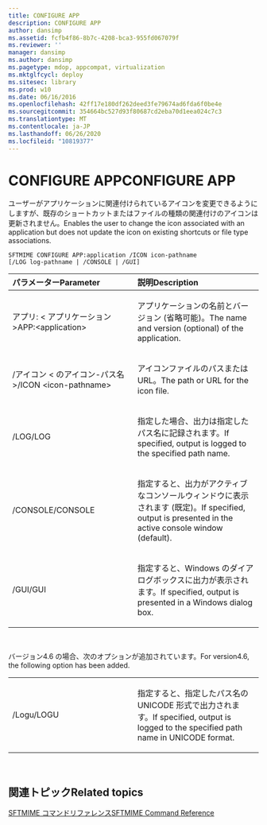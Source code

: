 ```yaml
---
title: CONFIGURE APP
description: CONFIGURE APP
author: dansimp
ms.assetid: fcfb4f86-8b7c-4208-bca3-955fd067079f
ms.reviewer: ''
manager: dansimp
ms.author: dansimp
ms.pagetype: mdop, appcompat, virtualization
ms.mktglfcycl: deploy
ms.sitesec: library
ms.prod: w10
ms.date: 06/16/2016
ms.openlocfilehash: 42ff17e180df262deed3fe79674ad6fda6f0be4e
ms.sourcegitcommit: 354664bc527d93f80687cd2eba70d1eea024c7c3
ms.translationtype: MT
ms.contentlocale: ja-JP
ms.lasthandoff: 06/26/2020
ms.locfileid: "10819377"
---
```

# <span data-ttu-id="3f04d-103">CONFIGURE APP</span><span class="sxs-lookup"><span data-stu-id="3f04d-103">CONFIGURE APP</span></span>


<span data-ttu-id="3f04d-104">ユーザーがアプリケーションに関連付けられているアイコンを変更できるようにしますが、既存のショートカットまたはファイルの種類の関連付けのアイコンは更新されません。</span><span class="sxs-lookup"><span data-stu-id="3f04d-104">Enables the user to change the icon associated with an application but does not update the icon on existing shortcuts or file type associations.</span></span>

`SFTMIME CONFIGURE APP:application /ICON icon-pathname                 [/LOG log-pathname | /CONSOLE | /GUI]`

<table>
<colgroup>
<col width="50%" />
<col width="50%" />
</colgroup>
<thead>
<tr class="header">
<th align="left"><span data-ttu-id="3f04d-105">パラメーター</span><span class="sxs-lookup"><span data-stu-id="3f04d-105">Parameter</span></span></th>
<th align="left"><span data-ttu-id="3f04d-106">説明</span><span class="sxs-lookup"><span data-stu-id="3f04d-106">Description</span></span></th>
</tr>
</thead>
<tbody>
<tr class="odd">
<td align="left"><p><span data-ttu-id="3f04d-107">アプリ: &lt; アプリケーション&gt;</span><span class="sxs-lookup"><span data-stu-id="3f04d-107">APP:&lt;application&gt;</span></span></p></td>
<td align="left"><p><span data-ttu-id="3f04d-108">アプリケーションの名前とバージョン (省略可能)。</span><span class="sxs-lookup"><span data-stu-id="3f04d-108">The name and version (optional) of the application.</span></span></p></td>
</tr>
<tr class="even">
<td align="left"><p><span data-ttu-id="3f04d-109">/アイコン &lt; のアイコン-パス名&gt;</span><span class="sxs-lookup"><span data-stu-id="3f04d-109">/ICON &lt;icon-pathname&gt;</span></span></p></td>
<td align="left"><p><span data-ttu-id="3f04d-110">アイコンファイルのパスまたは URL。</span><span class="sxs-lookup"><span data-stu-id="3f04d-110">The path or URL for the icon file.</span></span></p></td>
</tr>
<tr class="odd">
<td align="left"><p><span data-ttu-id="3f04d-111">/LOG</span><span class="sxs-lookup"><span data-stu-id="3f04d-111">/LOG</span></span></p></td>
<td align="left"><p><span data-ttu-id="3f04d-112">指定した場合、出力は指定したパス名に記録されます。</span><span class="sxs-lookup"><span data-stu-id="3f04d-112">If specified, output is logged to the specified path name.</span></span></p></td>
</tr>
<tr class="even">
<td align="left"><p><span data-ttu-id="3f04d-113">/CONSOLE</span><span class="sxs-lookup"><span data-stu-id="3f04d-113">/CONSOLE</span></span></p></td>
<td align="left"><p><span data-ttu-id="3f04d-114">指定すると、出力がアクティブなコンソールウィンドウに表示されます (既定)。</span><span class="sxs-lookup"><span data-stu-id="3f04d-114">If specified, output is presented in the active console window (default).</span></span></p></td>
</tr>
<tr class="odd">
<td align="left"><p><span data-ttu-id="3f04d-115">/GUI</span><span class="sxs-lookup"><span data-stu-id="3f04d-115">/GUI</span></span></p></td>
<td align="left"><p><span data-ttu-id="3f04d-116">指定すると、Windows のダイアログボックスに出力が表示されます。</span><span class="sxs-lookup"><span data-stu-id="3f04d-116">If specified, output is presented in a Windows dialog box.</span></span></p></td>
</tr>
</tbody>
</table>

 

<span data-ttu-id="3f04d-117">バージョン4.6 の場合、次のオプションが追加されています。</span><span class="sxs-lookup"><span data-stu-id="3f04d-117">For version4.6, the following option has been added.</span></span>

<table>
<colgroup>
<col width="50%" />
<col width="50%" />
</colgroup>
<tbody>
<tr class="odd">
<td align="left"><p><span data-ttu-id="3f04d-118">/Logu</span><span class="sxs-lookup"><span data-stu-id="3f04d-118">/LOGU</span></span></p></td>
<td align="left"><p><span data-ttu-id="3f04d-119">指定すると、指定したパス名の UNICODE 形式で出力されます。</span><span class="sxs-lookup"><span data-stu-id="3f04d-119">If specified, output is logged to the specified path name in UNICODE format.</span></span></p></td>
</tr>
</tbody>
</table>

 

## <span data-ttu-id="3f04d-120">関連トピック</span><span class="sxs-lookup"><span data-stu-id="3f04d-120">Related topics</span></span>


[<span data-ttu-id="3f04d-121">SFTMIME コマンドリファレンス</span><span class="sxs-lookup"><span data-stu-id="3f04d-121">SFTMIME Command Reference</span></span>](sftmime--command-reference.md)

 

 





